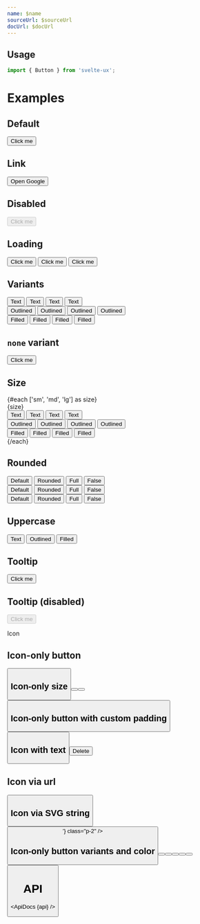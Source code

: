 ```yaml
---
name: $name
sourceUrl: $sourceUrl
docUrl: $docUrl
---
```


<script lang="ts">
  import { mdiMenu, mdiTrashCan } from '@mdi/js';

  import api from '$lib/components/Button.svelte?raw&sveld';
  import ApiDocs from '$lib/components/ApiDocs.svelte';

  import Button from '$lib/components/Button.svelte';
  import Preview from '$lib/components/Preview.svelte';
  import SectionDivider from '$lib/components/SectionDivider.svelte';
  import Tooltip from '$lib/components/Tooltip.svelte';
</script>

## Usage

```js
import { Button } from 'svelte-ux';
```

# Examples

## Default

<Preview>
  <Button>Click me</Button>
</Preview>

## Link

<Preview>
  <Button href="https://www.google.com" target="_blank">Open Google</Button>
</Preview>

## Disabled

<Preview>
  <Button disabled>Click me</Button>
</Preview>

## Loading

<Preview>
  <Button loading >
    Click me
  </Button>
  <Button variant="outlined" color="blue" loading>
    Click me
  </Button>
  <Button variant="filled" color="blue" loading>
    Click me
  </Button>
</Preview>

## Variants

<Preview>
  <div class="grid gap-2">
    <div>
      <Button>Text</Button>
      <Button color="blue">Text</Button>
      <Button color="red">Text</Button>
      <Button color="green">Text</Button>
    </div>
    <div>
      <Button variant="outlined">Outlined</Button>
      <Button variant="outlined" color="blue">Outlined</Button>
      <Button variant="outlined" color="red">Outlined</Button>
      <Button variant="outlined" color="green">Outlined</Button>
    </div>
    <div>
      <Button variant="filled">Filled</Button>
      <Button variant="filled" color="blue">Filled</Button>
      <Button variant="filled" color="red">Filled</Button>
      <Button variant="filled" color="green">Filled</Button>
    </div>
  </div>
</Preview>

## `none` variant

<Preview>
  <Button variant="none">Click me</Button>
</Preview>

## Size

<Preview>
  {#each ['sm', 'md', 'lg'] as size}
    <div class="[&:not(:first-child)]:mt-4">{size}</div>
    <div class="grid gap-2 ml-3">
      <div>
        <Button {size}>Text</Button>
        <Button color="blue" {size}>Text</Button>
        <Button color="red" {size}>Text</Button>
        <Button color="green" {size}>Text</Button>
      </div>
      <div>
        <Button variant="outlined" {size}>Outlined</Button>
        <Button variant="outlined" {size} color="blue">Outlined</Button>
        <Button variant="outlined" {size} color="red">Outlined</Button>
        <Button variant="outlined" {size} color="green">Outlined</Button>
      </div>
      <div>
        <Button variant="filled" {size}>Filled</Button>
        <Button variant="filled" {size} color="blue">Filled</Button>
        <Button variant="filled" {size} color="red">Filled</Button>
        <Button variant="filled" {size} color="green">Filled</Button>
      </div>
    </div>
  {/each}
</Preview>

## Rounded

<Preview>
  <div class="grid gap-2">
    <div>
      <Button>Default</Button>
      <Button rounded>Rounded</Button>
      <Button rounded="full">Full</Button>
      <Button rounded={false}>False</Button>
    </div>
    <div>
      <Button variant="outlined" color="blue">Default</Button>
      <Button variant="outlined" color="blue" rounded>Rounded</Button>
      <Button variant="outlined" color="blue" rounded="full">Full</Button>
      <Button variant="outlined" color="blue" rounded={false}>False</Button>
    </div>
    <div>
      <Button variant="filled" color="blue">Default</Button>
      <Button variant="filled" color="blue" rounded>Rounded</Button>
      <Button variant="filled" color="blue" rounded="full">Full</Button>
      <Button variant="filled" color="blue" rounded={false}>False</Button>
    </div>
  </div>
</Preview>

## Uppercase

<Preview>
  <Button class="uppercase">Text</Button>
  <Button class="uppercase" variant="outlined" color="blue">Outlined</Button>
  <Button class="uppercase" variant="filled" color="blue">Filled</Button>
</Preview>

## Tooltip

<Preview>
  <Tooltip title="Really, do it!" placement="right" offset={2}>
    <Button>Click me</Button>
  </Tooltip>
</Preview>

## Tooltip (disabled)

<Preview>
  <Tooltip title="Really, do it!" placement="right" offset={2}>
    <Button disabled>Click me</Button>
  </Tooltip>
</Preview>

<SectionDivider class="mt-12">Icon</SectionDivider>

## Icon-only button

<Preview>
  <Button icon={mdiMenu} />
</Preview>

## Icon-only size

<Preview>
  <Button icon={mdiMenu} size="sm" />
  <Button icon={mdiMenu} size="md" />
  <Button icon={mdiMenu} size="lg" />
</Preview>

## Icon-only button with custom padding

<Preview>
  <Button icon={mdiMenu} class="p-2" />
</Preview>

## Icon with text

<Preview>
  <Button icon={mdiTrashCan} color="red">Delete</Button>
</Preview>

## Icon via url

<Preview>
  <Button icon="https://api.iconify.design/mdi:account.svg" class="p-2" />
</Preview>

## Icon via SVG string

<Preview>
  <Button icon={'<svg width="32" height="32" viewBox="0 0 24 24"><path fill="currentColor" d="M12 4a4 4 0 0 1 4 4a4 4 0 0 1-4 4a4 4 0 0 1-4-4a4 4 0 0 1 4-4m0 10c4.42 0 8 1.79 8 4v2H4v-2c0-2.21 3.58-4 8-4Z"/></svg>'} class="p-2" />
</Preview>

## Icon-only button variants and color

<Preview>
  <Button icon={mdiMenu} />
  <Button icon={mdiMenu} color="blue" />
  <Button icon={mdiMenu} variant="filled" />
  <Button icon={mdiMenu} variant="filled" color="blue" />
  <Button icon={mdiMenu} variant="outlined" />
  <Button icon={mdiMenu} variant="outlined" color="blue" />
</Preview>

# API

<ApiDocs {api} />
